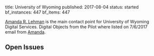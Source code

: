 title: University of Wyoming
published: 2017-08-04
status: started
bf_instances: 447 
bf_items: 447


[Amanda R. Lehman][ARL] is the main contact point for University of Wyoming 
Digital Services. Digital Objects from the Pilot where listed on 7/6/2017 email
from [Amanda][ARL]. 

## Open Issues

[ARL]: /people/amanda-r-lehman

